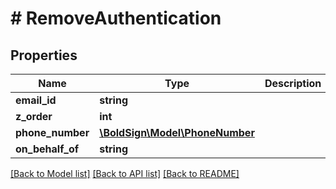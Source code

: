# # RemoveAuthentication

## Properties

Name | Type | Description | Notes
------------ | ------------- | ------------- | -------------
**email_id** | **string** |  | [optional]
**z_order** | **int** |  | [optional]
**phone_number** | [**\BoldSign\Model\PhoneNumber**](PhoneNumber.md) |  | [optional]
**on_behalf_of** | **string** |  | [optional]

[[Back to Model list]](../../README.md#models) [[Back to API list]](../../README.md#endpoints) [[Back to README]](../../README.md)

